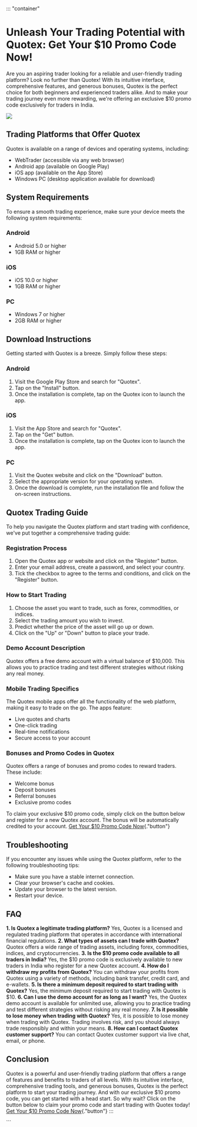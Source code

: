 ::: \"container\"
# Unleash Your Trading Potential with Quotex: Get Your \$10 Promo Code Now!

Are you an aspiring trader looking for a reliable and user-friendly
trading platform? Look no further than Quotex! With its intuitive
interface, comprehensive features, and generous bonuses, Quotex is the
perfect choice for both beginners and experienced traders alike. And to
make your trading journey even more rewarding, we\'re offering an
exclusive \$10 promo code exclusively for traders in India.

[![](https://static.quotex.io/files/4_en/300_250.jpg)](https://traff.sbs/brokerqxlid)

## Trading Platforms that Offer Quotex

Quotex is available on a range of devices and operating systems,
including:

-   WebTrader (accessible via any web browser)
-   Android app (available on Google Play)
-   iOS app (available on the App Store)
-   Windows PC (desktop application available for download)

## System Requirements

To ensure a smooth trading experience, make sure your device meets the
following system requirements:

### Android

-   Android 5.0 or higher
-   1GB RAM or higher

### iOS

-   iOS 10.0 or higher
-   1GB RAM or higher

### PC

-   Windows 7 or higher
-   2GB RAM or higher

## Download Instructions

Getting started with Quotex is a breeze. Simply follow these steps:

### Android

1.  Visit the Google Play Store and search for "Quotex".
2.  Tap on the "Install" button.
3.  Once the installation is complete, tap on the Quotex icon to launch
    the app.

### iOS

1.  Visit the App Store and search for "Quotex".
2.  Tap on the "Get" button.
3.  Once the installation is complete, tap on the Quotex icon to launch
    the app.

### PC

1.  Visit the Quotex website and click on the "Download" button.
2.  Select the appropriate version for your operating system.
3.  Once the download is complete, run the installation file and follow
    the on-screen instructions.

## Quotex Trading Guide

To help you navigate the Quotex platform and start trading with
confidence, we\'ve put together a comprehensive trading guide:

### Registration Process

1.  Open the Quotex app or website and click on the "Register"
    button.
2.  Enter your email address, create a password, and select your
    country.
3.  Tick the checkbox to agree to the terms and conditions, and click on
    the "Register" button.

### How to Start Trading

1.  Choose the asset you want to trade, such as forex, commodities, or
    indices.
2.  Select the trading amount you wish to invest.
3.  Predict whether the price of the asset will go up or down.
4.  Click on the "Up" or "Down" button to place your trade.

### Demo Account Description

Quotex offers a free demo account with a virtual balance of \$10,000.
This allows you to practice trading and test different strategies
without risking any real money.

### Mobile Trading Specifics

The Quotex mobile apps offer all the functionality of the web platform,
making it easy to trade on the go. The apps feature:

-   Live quotes and charts
-   One-click trading
-   Real-time notifications
-   Secure access to your account

### Bonuses and Promo Codes in Quotex

Quotex offers a range of bonuses and promo codes to reward traders.
These include:

-   Welcome bonus
-   Deposit bonuses
-   Referral bonuses
-   Exclusive promo codes

To claim your exclusive \$10 promo code, simply click on the button
below and register for a new Quotex account. The bonus will be
automatically credited to your account. [Get Your \$10 Promo Code
Now](\%22https://traff.sbs/brokerqxsignup\%22){."button"}

## Troubleshooting

If you encounter any issues while using the Quotex platform, refer to
the following troubleshooting tips:

-   Make sure you have a stable internet connection.
-   Clear your browser\'s cache and cookies.
-   Update your browser to the latest version.
-   Restart your device.

## FAQ

**1. Is Quotex a legitimate trading platform?** Yes, Quotex is a
licensed and regulated trading platform that operates in accordance with
international financial regulations. **2. What types of assets can I
trade with Quotex?** Quotex offers a wide range of trading assets,
including forex, commodities, indices, and cryptocurrencies. **3. Is the
\$10 promo code available to all traders in India?** Yes, the \$10 promo
code is exclusively available to new traders in India who register for a
new Quotex account. **4. How do I withdraw my profits from Quotex?** You
can withdraw your profits from Quotex using a variety of methods,
including bank transfer, credit card, and e-wallets. **5. Is there a
minimum deposit required to start trading with Quotex?** Yes, the
minimum deposit required to start trading with Quotex is \$10. **6. Can
I use the demo account for as long as I want?** Yes, the Quotex demo
account is available for unlimited use, allowing you to practice trading
and test different strategies without risking any real money. **7. Is it
possible to lose money when trading with Quotex?** Yes, it is possible
to lose money when trading with Quotex. Trading involves risk, and you
should always trade responsibly and within your means. **8. How can I
contact Quotex customer support?** You can contact Quotex customer
support via live chat, email, or phone.

## Conclusion

Quotex is a powerful and user-friendly trading platform that offers a
range of features and benefits to traders of all levels. With its
intuitive interface, comprehensive trading tools, and generous bonuses,
Quotex is the perfect platform to start your trading journey. And with
our exclusive \$10 promo code, you can get started with a head start. So
why wait? Click on the button below to claim your promo code and start
trading with Quotex today! [Get Your \$10 Promo Code
Now](\%22https://traff.sbs/brokerqxsignup\%22){."button"}
:::

\`\`\`

